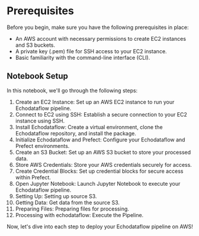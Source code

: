 # Prerequisites

Before you begin, make sure you have the following prerequisites in place:

- An AWS account with necessary permissions to create EC2 instances and S3 buckets.
- A private key (.pem) file for SSH access to your EC2 instance.
- Basic familiarity with the command-line interface (CLI).

## Notebook Setup

In this notebook, we'll go through the following steps:

1. Create an EC2 Instance: Set up an AWS EC2 instance to run your Echodataflow pipeline.
2. Connect to EC2 using SSH: Establish a secure connection to your EC2 instance using SSH.
3. Install Echodataflow: Create a virtual environment, clone the Echodataflow repository, and install the package.
4. Initialize Echodataflow and Prefect: Configure your Echodataflow and Prefect environments.
5. Create an S3 Bucket: Set up an AWS S3 bucket to store your processed data.
6. Store AWS Credentials: Store your AWS credentials securely for access.
7. Create Credential Blocks: Set up credential blocks for secure access within Prefect.
8. Open Jupyter Notebook: Launch Jupyter Notebook to execute your Echodataflow pipeline.
9. Setting Up: Setting up source S3.
10. Getting Data: Get data from the source S3.
11. Preparing Files: Preparing files for processing.
12. Processing with echodataflow: Execute the Pipeline.

Now, let's dive into each step to deploy your Echodataflow pipeline on AWS!
